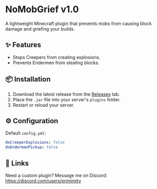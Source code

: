 # NoMobGrief v1.0

A lightweight Minecraft plugin that prevents mobs from causing block damage and griefing your builds.

## ✨ Features
- Stops Creepers from creating explosions.
- Prevents Endermen from stealing blocks.

## 📦 Installation
1. Download the latest release from the [Releases](../../releases) tab.
2. Place the `.jar` file into your server's `plugins` folder.
3. Restart or reload your server.

## ⚙️ Configuration
Default `config.yml`:
```yml
doCreeperExplosions: false
doEndermanPickup: false
```

## 🔗 Links
Need a custom plugin? Message me on Discord:
https://discord.com/users/primimity
